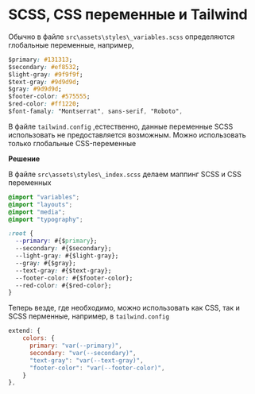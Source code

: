 # SCSS, CSS переменные и Tailwind

Обычно в файле  `src\assets\styles\_variables.scss` определяются глобальные переменные, например,

```css
$primary: #131313;
$secondary: #ef8532;
$light-gray: #9f9f9f;
$text-gray: #9d9d9d;
$gray: #9d9d9d;
$footer-color: #575555;
$red-color: #ff1220;
$font-famaly: "Montserrat", sans-serif, "Roboto",
```

В файле `tailwind.config` ,естественно, данные переменные SCSS использовать не предоставляется возможным.
Можно использовать только глобальные CSS-переменные

**Решение**

В файле `src\assets\styles\_index.scss` делаем маппинг SCSS и CSS переменных

```css
@import "variables";
@import "layouts";
@import "media";
@import "typography";

:root {
  --primary: #{$primary};
  --secondary: #{$secondary};
  --light-gray: #{$light-gray};
  --gray: #{$gray};
  --text-gray: #{$text-gray};
  --footer-color: #{$footer-color};
  --red-color: #{$red-color};
}
```  
Теперь везде, где необходимо, можно использовать как CSS, так и SCSS перменные, например, в `tailwind.config`

```js
extend: {
    colors: {
      primary: "var(--primary)",
      secondary: "var(--secondary)",
      "text-gray": "var(--text-gray)",
      "footer-color": "var(--footer-color)",
    }
},
```
